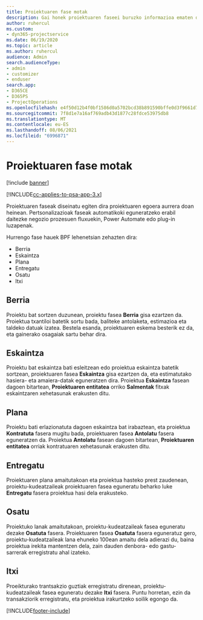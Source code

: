 ```yaml
---
title: Proiektuaren fase motak
description: Gai honek proiektuaren faseei buruzko informazioa ematen du.
author: ruhercul
ms.custom:
- dyn365-projectservice
ms.date: 06/19/2020
ms.topic: article
ms.author: ruhercul
audience: Admin
search.audienceType:
- admin
- customizer
- enduser
search.app:
- D365CE
- D365PS
- ProjectOperations
ms.openlocfilehash: e4f50d12b4f0bf1586d0a5702bcd38b891590bffe0d3f9661d7f5d170877b54e
ms.sourcegitcommit: 7f8d1e7a16af769adb43d1877c28fdce53975db8
ms.translationtype: MT
ms.contentlocale: eu-ES
ms.lasthandoff: 08/06/2021
ms.locfileid: "6996871"
---
```

# <a name="project-stage-types"></a>Proiektuaren fase motak 

[!include [banner](../includes/psa-now-project-operations.md)]

[!INCLUDE[cc-applies-to-psa-app-3.x](../includes/cc-applies-to-psa-app-3x.md)]

Proiektuaren faseak diseinatu egiten dira proiektuaren egoera aurrera doan heinean. Pertsonalizazioak faseak automatikoki eguneratzeko erabil daitezke negozio prozesuen fluxuekin, Power Automate edo plug-in luzapenak.

Hurrengo fase hauek BPF lehenetsian zehazten dira:

- Berria
- Eskaintza
- Plana
- Entregatu
- Osatu
- Itxi 

## <a name="new"></a>Berria

Proiektu bat sortzen duzunean, proiektu fasea **Berria** gisa ezartzen da. Proiektua txantiloi batetik sortu bada, baliteke antolaketa, estimazioa eta taldeko datuak izatea. Bestela esanda, proiektuaren eskema besterik ez da, eta gainerako osagaiak sartu behar dira.

## <a name="quote"></a>Eskaintza

Proiektu bat eskaintza bati esleitzean edo proiektua eskaintza batetik sortzean, proiektuaren fasea **Eskaintza** gisa ezartzen da, eta estimatutako hasiera- eta amaiera-datak eguneratzen dira. Proiektua **Eskaintza** fasean dagoen bitartean, **Proiektuaren entitatea** orriko **Salmentak** fitxak eskaintzaren xehetasunak erakusten ditu.

## <a name="plan"></a>Plana

Proiektu bati erlazionatuta dagoen eskaintza bat irabaztean, eta proiektua **Kontratuta** fasera mugitu bada, proiektuaren fasea **Antolatu** fasera eguneratzen da. Proiektua **Antolatu** fasean dagoen bitartean, **Proiektuaren entitatea** orriak kontratuaren xehetasunak erakusten ditu.

## <a name="deliver"></a>Entregatu

Proiektuaren plana amaitutakoan eta proiektua hasteko prest zaudenean, proiektu-kudeatzaileak proiektuaren fasea eguneratu beharko luke **Entregatu** fasera proiektua hasi dela erakusteko.

## <a name="complete"></a>Osatu 

Proiektuko lanak amaitutakoan, proiektu-kudeatzaileak fasea eguneratu dezake **Osatuta** fasera. Proiektuaren fasea **Osatuta** fasera eguneratuz gero, proiektu-kudeatzaileak lana ehuneko 100ean amaitu dela adierazi du, baina proiektua irekita mantentzen dela, zain dauden denbora- edo gastu-sarrerak erregistratu ahal izateko.

## <a name="close"></a>Itxi

Proeikturako trantsakzio guztiak erregistratu direnean, proiektu-kudeatzaileak fasea eguneratu dezake **Itxi** fasera. Puntu horretan, ezin da transakziorik erregistratu, eta proiektua irakurtzeko soilik egongo da.


[!INCLUDE[footer-include](../includes/footer-banner.md)]